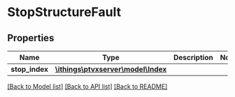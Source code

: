 # StopStructureFault

## Properties
Name | Type | Description | Notes
------------ | ------------- | ------------- | -------------
**stop_index** | [**\ithings\ptvxserver\model\Index**](Index.md) |  | 

[[Back to Model list]](../../README.md#documentation-for-models) [[Back to API list]](../../README.md#documentation-for-api-endpoints) [[Back to README]](../../README.md)

